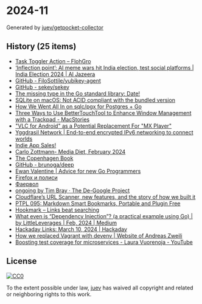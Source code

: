 # 2024-11

Generated by [juev/getpocket-collector](https://github.com/juev/getpocket-collector)

## History (25 items)

- [Task Toggler Action – FlohGro](https://flohgro.com/drafts-actions/task-toggler-action/)
- [‘Inflection point’: AI meme wars hit India election, test social platforms | India Election 2024 | Al Jazeera](https://www.aljazeera.com:443/economy/2024/3/8/ai-meme-wars-hit-india-election-campaign-testing-social-platforms)
- [GitHub - FiloSottile/yubikey-agent](https://github.com/FiloSottile/yubikey-agent#manual-setup-and-technical-details)
- [GitHub - sekey/sekey](https://github.com/sekey/sekey)
- [The missing type in the Go standard library: Date!](https://engineering.hardfin.com/2024/02/date-the-missing-type)
- [SQLite on macOS: Not ACID compliant with the bundled version](https://bonsaidb.io/blog/acid-on-apple/)
- [How We Went All In on sqlc/pgx for Postgres + Go](https://brandur.org/sqlc)
- [Three Ways to Use BetterTouchTool to Enhance Window Management with a Trackpad - MacStories](https://www.macstories.net/tutorials/three-ways-to-use-bettertouchtool-to-enhance-window-management-with-a-trackpad/)
- ["VLC for Android" as a Potential Replacement For "MX Player"](https://karl-voit.at/2024/03/09/vlc-for-android/)
- [Yggdrasil Network | End-to-end encrypted IPv6 networking to connect worlds](https://yggdrasil-network.github.io)
- [Indie App Sales!](https://indieappsales.com)
- [Carlo Zottmann- Media Diet, February 2024](https://zottmann.org/2024/03/09/media-diet-february.html)
- [The Copenhagen Book](https://thecopenhagenbook.com)
- [GitHub - brunoga/deep](https://github.com/brunoga/deep)
- [Ewan Valentine | Advice for new Go Programmers](https://ewanvalentine.io/blog/advice-for-new-go-programmers)
- [Firefox и полиси](https://grishaev.me/ff-policy/)
- [Фаервол](https://grishaev.me/firewall/)
- [ongoing by Tim Bray · The De-Google Project](https://www.tbray.org/ongoing/When/202x/2024/03/09/DeGoogling)
- [Cloudflare’s URL Scanner, new features, and the story of how we built it](https://blog.cloudflare.com/building-urlscanner)
- [PTPL 095: Markdown Smart Bookmarks, Portable and Plugin Free](https://blog.plaintextpaperless.com/p/ptpl095-plugin-free-portable-obsidian-bookmarks)
- [Hookmark – Links beat searching](https://hookproductivity.com)
- [What even is “Dependency Injection”? (a practical example using Go) | by LittleLeverages | Feb, 2024 | Medium](https://medium.com/@LittleLeverages/what-even-is-dependency-injection-using-go-7f85724bbdb2)
- [Hackaday Links: March 10, 2024 | Hackaday](https://hackaday.com/2024/03/10/hackaday-links-march-10-2024/)
- [How we replaced Vagrant with devenv | Website of Andreas Zweili](https://2li.ch/blog/2024-03-10-how-we-replaced-vagrant-with-devenv)
- [Boosting test coverage for microservices - Laura Vuorenoja - YouTube](https://www.youtube.com/watch?v=H3Es_mVBeMA)

## License

[![CC0](https://mirrors.creativecommons.org/presskit/buttons/88x31/svg/cc-zero.svg)](https://creativecommons.org/publicdomain/zero/1.0/)

To the extent possible under law, [juev](https://github.com/juev) has waived all copyright and related or neighboring rights to this work.

